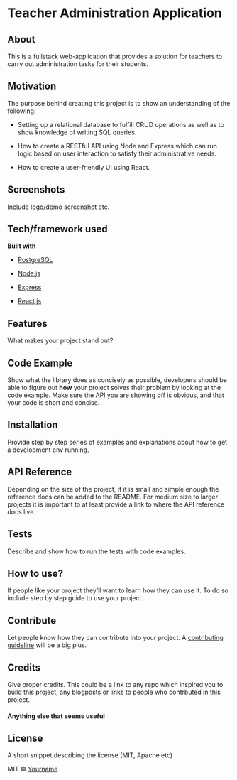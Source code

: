 # Teacher Administration Application

## About

This is a fullstack web-application that provides a solution for teachers to carry out administration tasks for their students.

## Motivation

The purpose behind creating this project is to show an understanding of the following:

- Setting up a relational database to fulfill CRUD operations as well as to show knowledge of writing SQL queries.

- How to create a RESTful API using Node and Express which can run logic based on user interaction to satisfy their administrative needs.

- How to create a user-friendly UI using React.

## Screenshots

Include logo/demo screenshot etc.

## Tech/framework used

<b>Built with</b>

- [PostgreSQL](https://www.postgresql.org/)

- [Node.js](https://nodejs.org/en/)

- [Express](https://expressjs.com/)

- [React.js](https://reactjs.org/)

## Features

What makes your project stand out?

## Code Example

Show what the library does as concisely as possible, developers should be able to figure out **how** your project solves their problem by looking at the code example. Make sure the API you are showing off is obvious, and that your code is short and concise.

## Installation

Provide step by step series of examples and explanations about how to get a development env running.

## API Reference

Depending on the size of the project, if it is small and simple enough the reference docs can be added to the README. For medium size to larger projects it is important to at least provide a link to where the API reference docs live.

## Tests

Describe and show how to run the tests with code examples.

## How to use?

If people like your project they’ll want to learn how they can use it. To do so include step by step guide to use your project.

## Contribute

Let people know how they can contribute into your project. A [contributing guideline](https://github.com/zulip/zulip-electron/blob/master/CONTRIBUTING.md) will be a big plus.

## Credits

Give proper credits. This could be a link to any repo which inspired you to build this project, any blogposts or links to people who contrbuted in this project.

#### Anything else that seems useful

## License

A short snippet describing the license (MIT, Apache etc)

MIT © [Yourname]()
